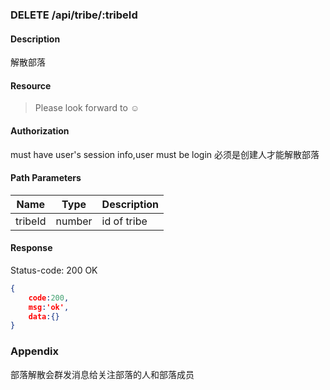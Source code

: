 ### DELETE /api/tribe/:tribeId

#### Description
解散部落
#### Resource
 > Please look forward to ☺

#### Authorization
must have user's session info,user must be login
必须是创建人才能解散部落

#### Path Parameters
|Name|Type|Description| 
|----|---|---|
| tribeId |number| id of tribe| 


#### Response
Status-code: 200 OK

```json
{   
    code:200,
    msg:'ok',
    data:{}
}
```

### Appendix

部落解散会群发消息给关注部落的人和部落成员

 